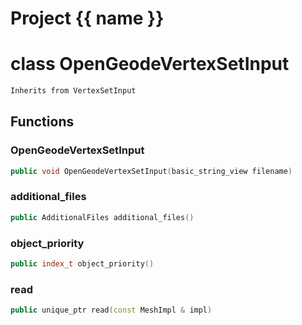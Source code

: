 <script setup>
import {useRoute} from 'vitepress'
const {path} = useRoute()
const tokens = path.split('/')
const words = tokens[2].split('-');
for (let i = 0; i < words.length; i++) {
    words[i] = words[i].charAt(0).toUpperCase() + words[i].slice(1);
    words[i] = words[i].replace('geode', 'Geode')
}
const name = words.join('-');
</script>
# Project {{ name }}

# class OpenGeodeVertexSetInput


```cpp
Inherits from VertexSetInput
```



## Functions

### OpenGeodeVertexSetInput

```cpp
public void OpenGeodeVertexSetInput(basic_string_view filename)
```


### additional_files

```cpp
public AdditionalFiles additional_files()
```


### object_priority

```cpp
public index_t object_priority()
```


### read

```cpp
public unique_ptr read(const MeshImpl & impl)
```




